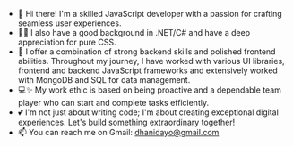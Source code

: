 - 👋 Hi there! I'm a skilled JavaScript developer with a passion for crafting seamless user experiences.
- 👩‍💻 I also have a good background in .NET/C# and have a deep appreciation for pure CSS. 
- 🚀 I offer a combination of strong backend skills and polished frontend abilities. Throughout my journey, I have worked with various UI libraries, frontend and backend JavaScript frameworks and extensively worked with MongoDB and SQL for data management. 
- 💻✨ My work ethic is based on being proactive and a dependable team player who can start and complete tasks efficiently. 
- 💕 I'm not just about writing code; I'm about creating exceptional digital experiences. Let's build something extraordinary together!
- 📫 You can reach me on Gmail: dhanidayo@gmail.com

<!---
Dhanidayo/Dhanidayo is a ✨ special ✨ repository because its `README.md` (this file) appears on your GitHub profile.
You can click the Preview link to take a look at your changes.
--->
